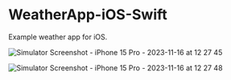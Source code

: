 # WeatherApp-iOS-Swift

Example weather app for iOS. 

![Simulator Screenshot - iPhone 15 Pro - 2023-11-16 at 12 27 45](https://github.com/stefanoaragoni/WeatherApp-iOS-Swift/assets/69864405/26d88b04-26d0-4480-8dc4-05494d3a1071)

![Simulator Screenshot - iPhone 15 Pro - 2023-11-16 at 12 27 48](https://github.com/stefanoaragoni/WeatherApp-iOS-Swift/assets/69864405/4a838ac2-cf17-49b1-9751-fb4fe51f88e0)
